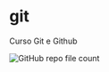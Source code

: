 # git
Curso Git e Github

![GitHub repo file count](https://img.shields.io/github/directory-file-count/dnr2704/git)
